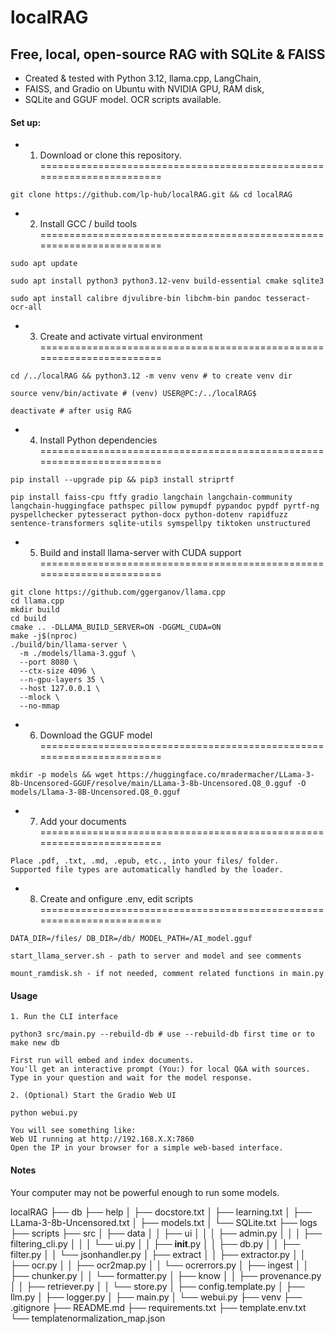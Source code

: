 # localRAG

## Free, local, open-source RAG with SQLite & FAISS

- Created & tested with Python 3.12, llama.cpp, LangChain, 
- FAISS, and Gradio on Ubuntu with NVIDIA GPU, RAM disk,
- SQLite and GGUF model. OCR scripts available.

#### Set up:

- 1. Download or clone this repository.
======================================================================

```
git clone https://github.com/lp-hub/localRAG.git && cd localRAG
```

- 2. Install GCC / build tools
======================================================================
```
sudo apt update

sudo apt install python3 python3.12-venv build-essential cmake sqlite3

sudo apt install calibre djvulibre-bin libchm-bin pandoc tesseract-ocr-all
```

- 3. Create and activate virtual environment
======================================================================
```
cd /../localRAG && python3.12 -m venv venv # to create venv dir

source venv/bin/activate # (venv) USER@PC:/../localRAG$

deactivate # after usig RAG
```

- 4. Install Python dependencies
======================================================================
```
pip install --upgrade pip && pip3 install striprtf

pip install faiss-cpu ftfy gradio langchain langchain-community langchain-huggingface pathspec pillow pymupdf pypandoc pypdf pyrtf-ng pyspellchecker pytesseract python-docx python-dotenv rapidfuzz sentence-transformers sqlite-utils symspellpy tiktoken unstructured
```

- 5. Build and install llama-server with CUDA support
======================================================================
```
git clone https://github.com/ggerganov/llama.cpp
cd llama.cpp
mkdir build
cd build
cmake .. -DLLAMA_BUILD_SERVER=ON -DGGML_CUDA=ON
make -j$(nproc)
./build/bin/llama-server \
  -m ./models/llama-3.gguf \
  --port 8080 \
  --ctx-size 4096 \
  --n-gpu-layers 35 \
  --host 127.0.0.1 \
  --mlock \
  --no-mmap

```

- 6. Download the GGUF model
======================================================================
```
mkdir -p models && wget https://huggingface.co/mradermacher/LLama-3-8b-Uncensored-GGUF/resolve/main/LLama-3-8b-Uncensored.Q8_0.gguf -O models/Llama-3-8B-Uncensored.Q8_0.gguf
```

- 7. Add your documents
======================================================================
```
Place .pdf, .txt, .md, .epub, etc., into your files/ folder.
Supported file types are automatically handled by the loader.
```

- 8. Create and onfigure .env, edit scripts
======================================================================
```
DATA_DIR=/files/ DB_DIR=/db/ MODEL_PATH=/AI_model.gguf

start_llama_server.sh - path to server and model and see comments

mount_ramdisk.sh - if not needed, comment related functions in main.py
```

#### Usage
```
1. Run the CLI interface

python3 src/main.py --rebuild-db # use --rebuild-db first time or to make new db

First run will embed and index documents.
You'll get an interactive prompt (You:) for local Q&A with sources.
Type in your question and wait for the model response.

2. (Optional) Start the Gradio Web UI

python webui.py

You will see something like:
Web UI running at http://192.168.X.X:7860
Open the IP in your browser for a simple web-based interface.
```
#### Notes

Your computer may not be powerful enough to run some models.

localRAG
├── db
├── help
│   ├── docstore.txt
│   ├── learning.txt
│   ├── LLama-3-8b-Uncensored.txt
│   ├── models.txt
│   └── SQLite.txt
├── logs
├── scripts
├── src
│   ├── data
│   │   ├── ui
│   │   │   ├── admin.py
│   │   │   ├── filtering_cli.py
│   │   │   └── ui.py
│   │   ├── __init__.py
│   │   ├── db.py
│   │   ├── filter.py
│   │   └── jsonhandler.py
│   ├── extract
│   │   ├── extractor.py
│   │   ├── ocr.py
│   │   ├── ocr2map.py
│   │   └── ocrerrors.py
│   ├── ingest
│   │   ├── chunker.py
│   │   └── formatter.py
│   ├── know
│   │   ├── provenance.py
│   │   ├── retriever.py
│   │   └── store.py
│   ├── config.template.py
│   ├── llm.py
│   ├── logger.py
│   ├── main.py
│   └── webui.py
├── venv
├── .gitignore
├── README.md
├── requirements.txt
├── template.env.txt
└── templatenormalization_map.json
